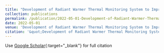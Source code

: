 ```yaml
---
title: "Development of Radiant Warmer Thermal Monitoring System to Improve Neonatal Patient Safety"
collection: publications
permalink: /publication/2022-05-01-Development-of-Radiant-Warmer-Thermal-Monitoring-System-to-Improve-Neonatal-Patient-Safety
date: 2022-05-01
venue: 'Development of Radiant Warmer Thermal Monitoring System to Improve Neonatal Patient Safety'
citation: '&quot;Development of Radiant Warmer Thermal Monitoring System to Improve Neonatal Patient Safety.&quot; Development of Radiant Warmer Thermal Monitoring System to Improve Neonatal Patient Safety, 2022.'
---
```

Use [Google Scholar](https://scholar.google.com/scholar?q=Development+of+Radiant+Warmer+Thermal+Monitoring+System+to+Improve+Neonatal+Patient+Safety){:target="_blank"} for full citation